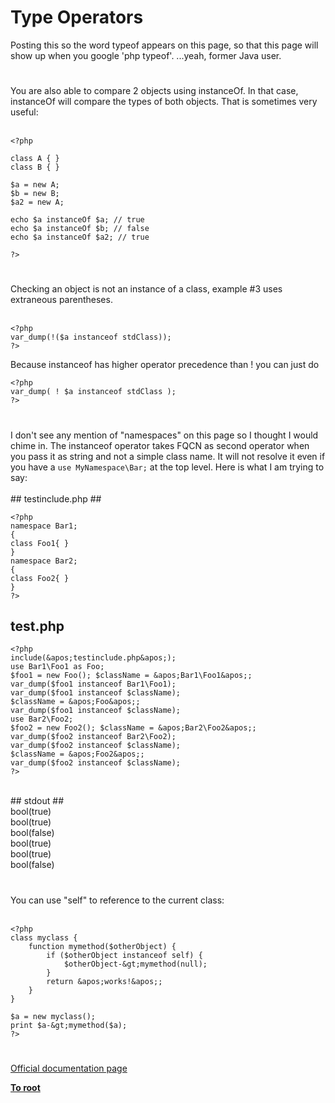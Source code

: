 # Type Operators



Posting this so the word typeof appears on this page, so that this page will show up when you google &apos;php typeof&apos;.  ...yeah, former Java user.  

#

You are also able to compare 2 objects using instanceOf. In that case, instanceOf will compare the types of both objects. That is sometimes very useful:<br><br>

```
<?php

class A { }
class B { }

$a = new A;
$b = new B;
$a2 = new A;

echo $a instanceOf $a; // true
echo $a instanceOf $b; // false
echo $a instanceOf $a2; // true

?>
```
  

#

Checking an object is not an instance of a class, example #3 uses extraneous parentheses.<br><br>

```
<?php
var_dump(!($a instanceof stdClass));
?>
```


Because instanceof has higher operator precedence than ! you can just do



```
<?php
var_dump( ! $a instanceof stdClass );
?>
```
  

#

I don&apos;t see any mention of "namespaces" on this page so I thought I would chime in. The instanceof operator takes FQCN as second operator when you pass it as string and not a simple class name. It will not resolve it even if you have a `use MyNamespace\Bar;` at the top level. Here is what I am trying to say:<br><br>## testinclude.php ##<br>

```
<?php
namespace Bar1;
{
class Foo1{ }
}
namespace Bar2;
{
class Foo2{ }
}
?>
```

## test.php ##


```
<?php
include(&apos;testinclude.php&apos;);
use Bar1\Foo1 as Foo;
$foo1 = new Foo(); $className = &apos;Bar1\Foo1&apos;;
var_dump($foo1 instanceof Bar1\Foo1);
var_dump($foo1 instanceof $className);
$className = &apos;Foo&apos;;
var_dump($foo1 instanceof $className);
use Bar2\Foo2;
$foo2 = new Foo2(); $className = &apos;Bar2\Foo2&apos;;
var_dump($foo2 instanceof Bar2\Foo2);
var_dump($foo2 instanceof $className);
$className = &apos;Foo2&apos;;
var_dump($foo2 instanceof $className);
?>
```
<br>## stdout ##<br>bool(true)<br>bool(true)<br>bool(false)<br>bool(true)<br>bool(true)<br>bool(false)  

#

You can use "self" to reference to the current class:<br><br>

```
<?php
class myclass {
    function mymethod($otherObject) {
        if ($otherObject instanceof self) {
            $otherObject-&gt;mymethod(null);
        }
        return &apos;works!&apos;;
    }
}

$a = new myclass();
print $a-&gt;mymethod($a);
?>
```
  

#

[Official documentation page](https://www.php.net/manual/en/language.operators.type.php)

**[To root](/README.md)**